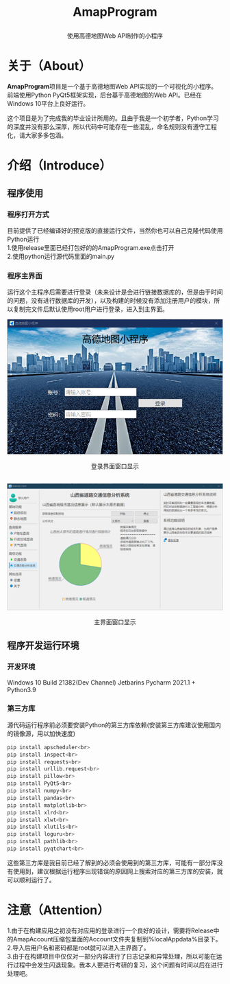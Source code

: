 
# <p align="center">AmapProgram</p>
<p align="center">使用高德地图Web API制作的小程序</p>


# 关于（About）

**AmapProgram**项目是一个基于高德地图Web API实现的一个可视化的小程序。前端使用Python PyQt5框架实现，后台基于高德地图的Web API。已经在Windows 10平台上良好运行。<br>

这个项目是为了完成我的毕业设计所用的。且由于我是一个初学者，Python学习的深度并没有那么深厚，所以代码中可能存在一些混乱，命名规则没有遵守工程化，请大家多多包涵。<br>

# 介绍（Introduce）

## 程序使用

### 程序打开方式
目前提供了已经编译好的预览版的直接运行文件，当然你也可以自己克隆代码使用Python运行<br>
1.使用release里面已经打包好的的AmapProgram.exe点击打开<br>
2.使用python运行源代码里面的main.py

### 程序主界面 
运行这个主程序后需要进行登录（未来设计是会进行链接数据库的，但是由于时间的问题，没有进行数据库的开发），以及构建的时候没有添加注册用户的模块，所以复制完文件后默认使用root用户进行登录，进入到主界面。<br>
<div align=center><img src="https://github.com/Gaoyifei1011/AmapProgram/blob/main/ScreenShots/LoginMainWindow.png"/></div>
<p align="center">登录界面窗口显示</p><br>

<div align=center><img src="https://github.com/Gaoyifei1011/AmapProgram/blob/main/ScreenShots/MainWindow.png"/></div>
<p align="center">主界面窗口显示</p>

## 程序开发运行环境

### 开发环境
Windows 10 Build 21382(Dev Channel)
Jetbarins Pycharm 2021.1 + Python3.9

### 第三方库
源代码运行程序前必须要安装Python的第三方库依赖(安装第三方库建议使用国内的镜像源，用以加快速度)<br>
```bash
pip install apscheduler<br>
pip install inspect<br>
pip install requests<br>
pip install urllib.request<br>
pip install pillow<br>
pip install PyQt5<br>
pip install numpy<br>
pip install pandas<br> 
pip install matplotlib<br>
pip install xlrd<br>
pip install xlwt<br>
pip install xlutils<br>
pip install loguru<br>
pip install pathlib<br>
pip install pyqtchart<br>
```
这些第三方库是我目前已经了解到的必须会使用到的第三方库，可能有一部分库没有使用到，建议根据运行程序出现错误的原因网上搜索对应的第三方库的安装，就可以顺利运行了。<br>

# 注意（Attention）

1.由于在构建应用之初没有对应用的登录进行一个良好的设计，需要将Release中的AmapAccount压缩包里面的Account文件夹复制到%localAppdata%目录下。<br>
2.导入后用户名和密码都是root就可以进入主界面了。<br>
3.由于在构建项目中仅仅对一部分内容进行了日志记录和异常处理，所以可能在运行过程中会发生闪退现象。我本人要进行考研的复习，这个问题有时间以后在进行处理吧。<br>
